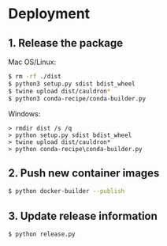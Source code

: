 # Deployment

## 1. Release the package

Mac OS/Linux:
```bash
$ rm -rf ./dist
$ python3 setup.py sdist bdist_wheel
$ twine upload dist/cauldron*
$ python3 conda-recipe/conda-builder.py
```

Windows:
```
> rmdir dist /s /q
> python setup.py sdist bdist_wheel
> twine upload dist/cauldron*
> python conda-recipe\conda-builder.py
```

## 2. Push new container images

```bash
$ python docker-builder --publish
```

## 3. Update release information

```bash
$ python release.py
```
